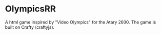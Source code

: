 # OlympicsRR
A html game inspired by "Video Olympics" for the Atary 2600. The game is built on Crafty (craftyjs).
